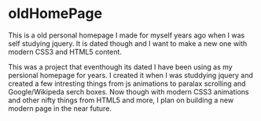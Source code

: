 # oldHomePage
This is a old personal homepage I made for myself years ago when I was self studying jquery. It is dated though and I want to make a new one with modern CSS3 and HTML5 content.

This was a project that eventhough its dated I have been using as my persional homepage for years.
I created it when I was studdying jquery and created a few intresting things from js animations to paralax scrolling and Google/Wikipeda serch boxes.
Now though with modern CSS3 animations and other nifty things from HTML5 and more, I plan on building a new modern page in the near future.
